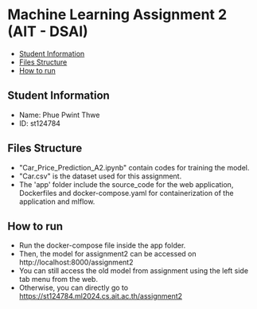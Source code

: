 # Machine Learning Assignment 2 (AIT - DSAI)

- [Student Information](#student-information)
- [Files Structure](#files-structure)
- [How to run](#how-to-run)

## Student Information
 - Name: Phue Pwint Thwe
 - ID: st124784

## Files Structure
 - "Car_Price_Prediction_A2.ipynb" contain codes for training the model.
 - "Car.csv" is the dataset used for this assignment.
 - The 'app' folder include the source_code for the web application, Dockerfiles and docker-compose.yaml for containerization of the application and mlflow.

## How to run
 - Run the docker-compose file inside the app folder.
 - Then, the model for assignment2 can be accessed on http://localhost:8000/assignment2
 - You can still access the old model from assignment using the left side tab menu from the web.
 - Otherwise, you can directly go to https://st124784.ml2024.cs.ait.ac.th/assignment2
